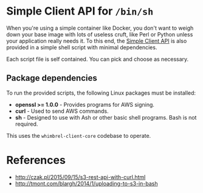 # Simple Client API for `/bin/sh`

When you're using a simple container like Docker, you don't want to weigh down
your base image with lots of useless cruft, like Perl or Python unless your
application really needs it.  To this end, the [Simple Client API](../../docs/contract.md)
is also provided in a simple shell script with minimal dependencies.

Each script file is self contained.  You can pick and choose as necessary.


## Package dependencies

To run the provided scripts, the following Linux packages must be installed:

* **openssl >= 1.0.0** - Provides programs for AWS signing.
* **curl** - Used to send AWS commands.
* **sh** - Designed to use with Ash or other basic shell programs.  Bash is not required.

This uses the `whimbrel-client-core` codebase to operate.



# References

* http://czak.pl/2015/09/15/s3-rest-api-with-curl.html
* http://tmont.com/blargh/2014/1/uploading-to-s3-in-bash
